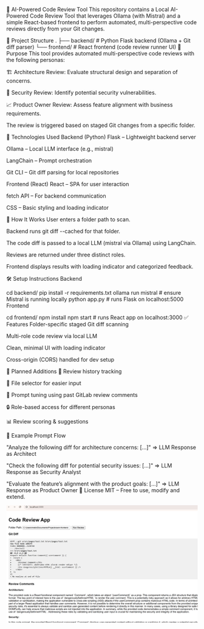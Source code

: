 🧠 AI-Powered Code Review Tool
This repository contains a Local AI-Powered Code Review Tool that leverages Ollama (with Mistral) and a simple React-based frontend to perform automated, multi-perspective code reviews directly from your Git changes.

📁 Project Structure
.
├── backend/         # Python Flask backend (Ollama + Git diff parser)
└── frontend/        # React frontend (code review runner UI)
🎯 Purpose
This tool provides automated multi-perspective code reviews with the following personas:

🏗️ Architecture Review: Evaluate structural design and separation of concerns.

🔐 Security Review: Identify potential security vulnerabilities.

📈 Product Owner Review: Assess feature alignment with business requirements.

The review is triggered based on staged Git changes from a specific folder.

🔧 Technologies Used
Backend (Python)
Flask – Lightweight backend server

Ollama – Local LLM interface (e.g., mistral)

LangChain – Prompt orchestration

Git CLI – Git diff parsing for local repositories

Frontend (React)
React – SPA for user interaction

fetch API – For backend communication

CSS – Basic styling and loading indicator

🚀 How It Works
User enters a folder path to scan.

Backend runs git diff --cached for that folder.

The code diff is passed to a local LLM (mistral via Ollama) using LangChain.

Reviews are returned under three distinct roles.

Frontend displays results with loading indicator and categorized feedback.

🛠️ Setup Instructions
Backend

cd backend/
pip install -r requirements.txt
ollama run mistral  # ensure Mistral is running locally
python app.py       # runs Flask on localhost:5000
Frontend

cd frontend/
npm install
npm start           # runs React app on localhost:3000
✅ Features
 Folder-specific staged Git diff scanning

 Multi-role code review via local LLM

 Clean, minimal UI with loading indicator

 Cross-origin (CORS) handled for dev setup

🧩 Planned Additions
🔁 Review history tracking

📂 File selector for easier input

🧠 Prompt tuning using past GitLab review comments

🔒 Role-based access for different personas

📊 Review scoring & suggestions

📝 Example Prompt Flow

"Analyze the following diff for architecture concerns: [...]"
=> LLM Response as Architect

"Check the following diff for potential security issues: [...]"
=> LLM Response as Security Analyst

"Evaluate the feature’s alignment with the product goals: [...]"
=> LLM Response as Product Owner
📄 License
MIT – Free to use, modify and extend.

![alt text](image.png)